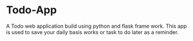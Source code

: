 # Todo-App
A Todo web application build using python and flask frame work. This app is used to save your daily basis works or task to do later as a reminder.
